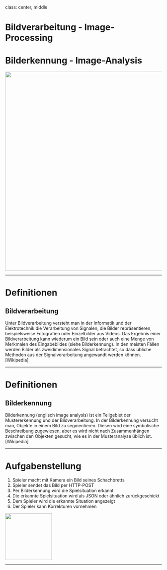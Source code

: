 class: center, middle

# Bildverarbeitung - Image-Processing
# Bilderkennung - Image-Analysis

<img align="center" width="960" height="640" src="./images/titelbild.jpg">

---

# Definitionen

## Bildverarbeitung
Unter Bildverarbeitung versteht man in der Informatik und der Elektrotechnik die Verarbeitung von Signalen, die Bilder repräsentieren, beispielsweise Fotografien oder Einzelbilder aus Videos. Das Ergebnis einer Bildverarbeitung kann wiederum ein Bild sein oder auch eine Menge von Merkmalen des Eingabebildes (siehe Bilderkennung). In den meisten Fällen werden Bilder als zweidimensionales Signal betrachtet, so dass übliche Methoden aus der Signalverarbeitung angewandt werden können.
[Wikipedia]

---

# Definitionen

## Bilderkennung
Bilderkennung (englisch image analysis) ist ein Teilgebiet der Mustererkennung und der Bildverarbeitung. In der Bilderkennung versucht man, Objekte in einem Bild zu segmentieren. Diesen wird eine symbolische Beschreibung zugewiesen, aber es wird nicht nach Zusammenhängen zwischen den Objekten gesucht, wie es in der Musteranalyse üblich ist. 
[Wikipedia]

---

# Aufgabenstellung

1. Spieler macht mit Kamera ein Bild seines Schachbretts
2. Spieler sendet das Bild per HTTP-POST
3. Per Bilderkennung wird die Spielsituation erkannt
4. Die erkannte Spielsituation wird als JSON oder ähnlich zurückgeschickt
5. Dem Spieler wird die erkannte Situation angezeigt
6. Der Spieler kann Korrekturen vornehmen

<img align="center" width="150" height="150" src="./images/schachnotation.png">

---
